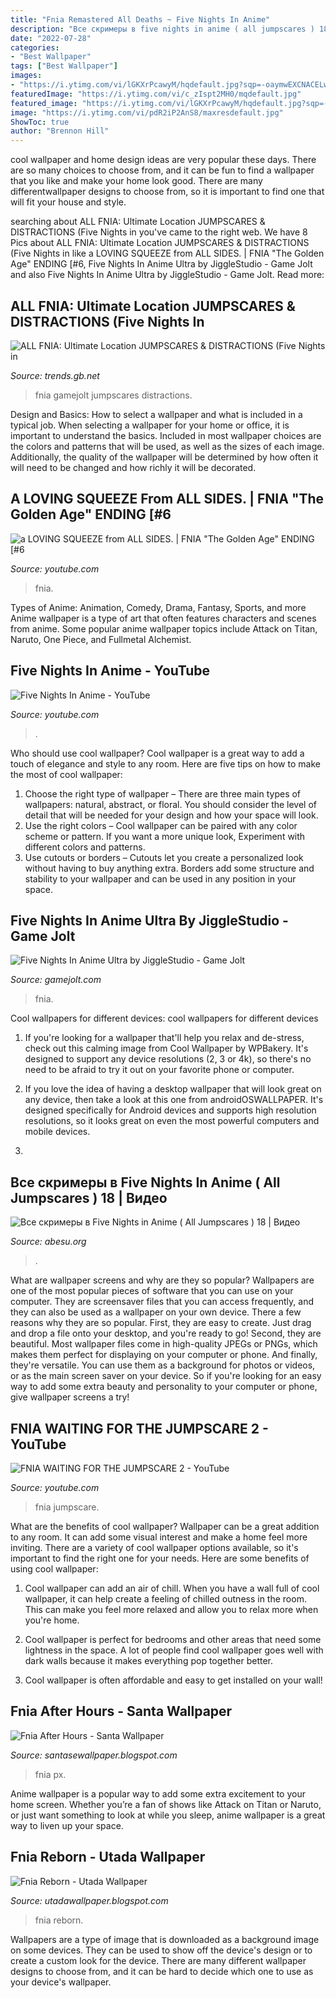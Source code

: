 ```yaml
---
title: "Fnia Remastered All Deaths ~ Five Nights In Anime"
description: "Все скримеры в five nights in anime ( all jumpscares ) 18"
date: "2022-07-28"
categories:
- "Best Wallpaper"
tags: ["Best Wallpaper"]
images:
- "https://i.ytimg.com/vi/lGKXrPcawyM/hqdefault.jpg?sqp=-oaymwEXCNACELwBSFryq4qpAwkIARUAAIhCGAE=&amp;rs=AOn4CLCIrLzpOAFe7hxVi0m8qjF-14KpVA"
featuredImage: "https://i.ytimg.com/vi/c_zIspt2MH0/mqdefault.jpg"
featured_image: "https://i.ytimg.com/vi/lGKXrPcawyM/hqdefault.jpg?sqp=-oaymwEXCNACELwBSFryq4qpAwkIARUAAIhCGAE=&amp;rs=AOn4CLCIrLzpOAFe7hxVi0m8qjF-14KpVA"
image: "https://i.ytimg.com/vi/pdR2iP2AnS8/maxresdefault.jpg"
ShowToc: true
author: "Brennon Hill"
---
```



cool wallpaper and home design ideas are very popular these days. There are so many choices to choose from, and it can be fun to find a wallpaper that you like and make your home look good. There are many differentwallpaper designs to choose from, so it is important to find one that will fit your house and style.

	

		
searching about ALL FNIA: Ultimate Location JUMPSCARES &amp; DISTRACTIONS (Five Nights in you've came to the right web. We have 8 Pics about ALL FNIA: Ultimate Location JUMPSCARES &amp; DISTRACTIONS (Five Nights in like a LOVING SQUEEZE from ALL SIDES. | FNIA &quot;The Golden Age&quot; ENDING [#6, Five Nights In Anime Ultra by JiggleStudio - Game Jolt and also Five Nights In Anime Ultra by JiggleStudio - Game Jolt. Read more:
		
    
## ALL FNIA: Ultimate Location JUMPSCARES &amp; DISTRACTIONS (Five Nights In

<img loading=lazy src="https://ytimg.googleusercontent.com/vi/cgnYW7Z2UAU/maxresdefault.jpg" onerror="this.onerror=null;this.src='https://tse3.mm.bing.net/th?id=OIP.lNQszbvsDUTFoaDX6ILVnAHaEK&amp;pid=15.1';" alt="ALL FNIA: Ultimate Location JUMPSCARES &amp; DISTRACTIONS (Five Nights in">

_Source: trends.gb.net_

>fnia gamejolt jumpscares distractions. 

	

Design and Basics: How to select a wallpaper and what is included in a typical job.
When selecting a wallpaper for your home or office, it is important to understand the basics. Included in most wallpaper choices are the colors and patterns that will be used, as well as the sizes of each image. Additionally, the quality of the wallpaper will be determined by how often it will need to be changed and how richly it will be decorated.

    
## A LOVING SQUEEZE From ALL SIDES. | FNIA &quot;The Golden Age&quot; ENDING [#6

<img loading=lazy src="https://i.ytimg.com/vi/pdR2iP2AnS8/maxresdefault.jpg" onerror="this.onerror=null;this.src='https://tse1.mm.bing.net/th?id=OIP.CBgVthIx4RU3DNzDvAwhnwHaEK&amp;pid=15.1';" alt="a LOVING SQUEEZE from ALL SIDES. | FNIA &quot;The Golden Age&quot; ENDING [#6">

_Source: youtube.com_

>fnia. 

	

Types of Anime: Animation, Comedy, Drama, Fantasy, Sports, and more
Anime wallpaper is a type of art that often features characters and scenes from anime. Some popular anime wallpaper topics include Attack on Titan, Naruto, One Piece, and Fullmetal Alchemist.

    
## Five Nights In Anime - YouTube

<img loading=lazy src="https://i.ytimg.com/vi/lGKXrPcawyM/hqdefault.jpg?sqp=-oaymwEXCNACELwBSFryq4qpAwkIARUAAIhCGAE=&amp;rs=AOn4CLCIrLzpOAFe7hxVi0m8qjF-14KpVA" onerror="this.onerror=null;this.src='https://tse2.mm.bing.net/th?id=OIP.pKxv-yDDDvlIipIz2kIGEAAAAA&amp;pid=15.1';" alt="Five Nights In Anime - YouTube">

_Source: youtube.com_

>. 

	

Who should use cool wallpaper?
Cool wallpaper is a great way to add a touch of elegance and style to any room. Here are five tips on how to make the most of cool wallpaper: 
1) Choose the right type of wallpaper – There are three main types of wallpapers: natural, abstract, or floral. You should consider the level of detail that will be needed for your design and how your space will look. 
2) Use the right colors – Cool wallpaper can be paired with any color scheme or pattern. If you want a more unique look, Experiment with different colors and patterns. 
3) Use cutouts or borders – Cutouts let you create a personalized look without having to buy anything extra. Borders add some structure and stability to your wallpaper and can be used in any position in your space.

    
## Five Nights In Anime Ultra By JiggleStudio - Game Jolt

<img loading=lazy src="https://m.gjcdn.net/fireside-post-image/900/6969921-bwrtqwuj-v4.png" onerror="this.onerror=null;this.src='https://tse2.mm.bing.net/th?id=OIP.N4uU37TVymZ6Nyi4dVKmTAHaIk&amp;pid=15.1';" alt="Five Nights In Anime Ultra by JiggleStudio - Game Jolt">

_Source: gamejolt.com_

>fnia. 

	

Cool wallpapers for different devices:
cool wallpapers for different devices 

1. If you're looking for a wallpaper that'll help you relax and de-stress, check out this calming image from Cool Wallpaper by WPBakery. It's designed to support any device resolutions (2, 3 or 4k), so there's no need to be afraid to try it out on your favorite phone or computer.

2. If you love the idea of having a desktop wallpaper that will look great on any device, then take a look at this one from androidOSWALLPAPER. It's designed specifically for Android devices and supports high resolution resolutions, so it looks great on even the most powerful computers and mobile devices.

3.

    
## Все скримеры в Five Nights In Anime ( All Jumpscares ) 18 | Видео

<img loading=lazy src="https://img.youtube.com/vi/006-3TTScWg/0.jpg" onerror="this.onerror=null;this.src='https://tse2.mm.bing.net/th?id=OIP.Fdl7t6PBZOiUCQ7Xoc6AgwHaFj&amp;pid=15.1';" alt="Все скримеры в Five Nights in Anime ( All Jumpscares ) 18 | Видео">

_Source: abesu.org_

>. 

	

What are wallpaper screens and why are they so popular?
Wallpapers are one of the most popular pieces of software that you can use on your computer. They are screensaver files that you can access frequently, and they can also be used as a wallpaper on your own device. There a few reasons why they are so popular. First, they are easy to create. Just drag and drop a file onto your desktop, and you're ready to go! Second, they are beautiful. Most wallpaper files come in high-quality JPEGs or PNGs, which makes them perfect for displaying on your computer or phone. And finally, they're versatile. You can use them as a background for photos or videos, or as the main screen saver on your device. So if you're looking for an easy way to add some extra beauty and personality to your computer or phone, give wallpaper screens a try!

    
## FNIA WAITING FOR THE JUMPSCARE 2 - YouTube

<img loading=lazy src="https://i.ytimg.com/vi/qxpjn12BZhE/maxresdefault.jpg" onerror="this.onerror=null;this.src='https://tse4.mm.bing.net/th?id=OIP.J9m6v3rVUzyi0JiPJK2Q0QHaEK&amp;pid=15.1';" alt="FNIA WAITING FOR THE JUMPSCARE 2 - YouTube">

_Source: youtube.com_

>fnia jumpscare. 

	

What are the benefits of cool wallpaper?
Wallpaper can be a great addition to any room. It can add some visual interest and make a home feel more inviting. There are a variety of cool wallpaper options available, so it's important to find the right one for your needs. Here are some benefits of using cool wallpaper: 
1. Cool wallpaper can add an air of chill. When you have a wall full of cool wallpaper, it can help create a feeling of chilled outness in the room. This can make you feel more relaxed and allow you to relax more when you're home. 

2. Cool wallpaper is perfect for bedrooms and other areas that need some lightness in the space. A lot of people find cool wallpaper goes well with dark walls because it makes everything pop together better. 

3. Cool wallpaper is often affordable and easy to get installed on your wall!

    
## Fnia After Hours - Santa Wallpaper

<img loading=lazy src="https://i.ytimg.com/vi/pBSEF8LhSSk/maxresdefault.jpg" onerror="this.onerror=null;this.src='https://tse3.mm.bing.net/th?id=OIP.RPZf7kRfIJrVhyIlxaMbZgHaEK&amp;pid=15.1';" alt="Fnia After Hours - Santa Wallpaper">

_Source: santasewallpaper.blogspot.com_

>fnia px. 

	

Anime wallpaper is a popular way to add some extra excitement to your home screen. Whether you’re a fan of shows like Attack on Titan or Naruto, or just want something to look at while you sleep, anime wallpaper is a great way to liven up your space.

    
## Fnia Reborn - Utada Wallpaper

<img loading=lazy src="https://i.ytimg.com/vi/c_zIspt2MH0/mqdefault.jpg" onerror="this.onerror=null;this.src='https://tse2.mm.bing.net/th?id=OIP.jr93QliiUovVOtzWKv62qgAAAA&amp;pid=15.1';" alt="Fnia Reborn - Utada Wallpaper">

_Source: utadawallpaper.blogspot.com_

>fnia reborn. 

	

Wallpapers are a type of image that is downloaded as a background image on some devices. They can be used to show off the device's design or to create a custom look for the device. There are many different wallpaper designs to choose from, and it can be hard to decide which one to use as your device's wallpaper.

